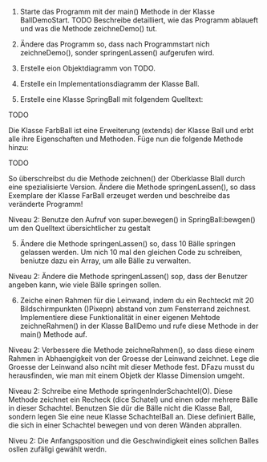 1. Starte das Programm mit der main() Methode in der Klasse BallDemoStart. TODO
Beschreibe detailliert, wie das Programm ablaueft und was die Methode zeichneDemo() tut.

2. Ändere das Programm so, dass nach Programmstart nich zeichneDemo(), sonder springenLassen() aufgerufen wird.

3. Erstelle eion Objektdiagramm von TODO.

4. Erstelle ein Implementationsdiagramm der Klasse Ball.

5. Erstelle eine Klasse SpringBall mit folgendem Quelltext:

TODO

Die Klasse FarbBall ist eine Erweiterung (extends) der Klasse Ball und erbt alle ihre Eigenschaften und Methoden.
Füge nun die folgende Methode hinzu:

TODO

So überschreibst du die Methode zeichnen() der Oberklasse Blall durch eine spezialisierte Version.
Ändere die Methode springenLassen(), so dass Exemplare der Klasse FarBall erzeuget werden und beschreibe das veränderte Programm!

Niveau 2: Benutze den Aufruf von super.bewegen() in SpringBall:bewgen() um den Quelltext übersichtlicher zu gestalt

5. Ändere die Methode springenLassen() so, dass 10 Bälle springen gelassen werden. Um nich 10 mal den gleichen Code zu schreiben, beniutze  dazu ein Array, um alle Bälle zu verwalten.

Niveau 2: Ändere die Methode springenLassen() sop, dass der Benutzer angeben kann, wie viele Bälle springen sollen. 

6. Zeiche einen Rahmen für die Leinwand, indem du ein Rechteckt mit 20 Bildschirmpunkten ()Pixepn) abstand von zum Fensterrand zeichnest. 
Implementiere diese Funktionalität in einer eigenen Mehtode zeichneRahmen() in der Klasse BallDemo und rufe diese Methode in der
main() Methode auf.

Niveau 2: Verbessere die Methode zeichneRahmen(), so dass diese einem Rahmen in Abhaengigkeit von der Groesse der Leinwand zeichnet.
Lege die Groesse der Leinwand also nciht mit dieser Methode fest. DFazu musst du herausfinden, wie man mit einem Objetk der Klasse Dimension umgeht.

Niveau 2:
Schreibe eine Methode springenInderSchachtel(O). Diese Methode zeichnet ein Recheck (dice Schatel) und einen oder mehrere Bälle in dieser Schachtel. Benutzen Sie dür die Bälle nicht die Klasse Ball, sondern legen Sie eine neue Klasse SchachtelBall an. Diese definiert Bälle, die sich in einer Schachtel bewegen und von deren Wänden abprallen. 

Niveu 2: Die Anfangsposition und die Geschwindigkeit eines sollchen Balles osllen zufällgi gewählt werdn.
 